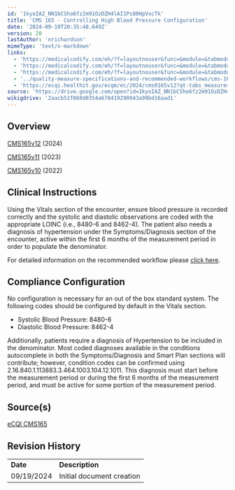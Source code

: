 ```yaml
---
id: '1kyoIAZ_NN1bCSho6fz2m91OzDZH4lAI1Ps80HpVxcTk'
title: 'CMS 165 - Controlling High Blood Pressure Configuration'
date: '2024-09-19T20:35:48.649Z'
version: 20
lastAuthor: 'nrichardson'
mimeType: 'text/x-markdown'
links:
  - 'https://medicalcodify.com/eh/?f=layoutnouser&func=&module=&tabmodule=&name=RXDBmain&searchterm=cms165&showresult=CMS165v12&showresulttype=Measure'
  - 'https://medicalcodify.com/eh/?f=layoutnouser&func=&module=&tabmodule=&name=RXDBmain&searchterm=cms165&showresult=CMS165v11&showresulttype=Measure'
  - 'https://medicalcodify.com/eh/?f=layoutnouser&func=&module=&tabmodule=&name=RXDBmain&searchterm=cms2&showresult=CMS165v10&showresulttype=Measure'
  - '../quality-measure-specifications-and-recommended-workflows/cms-165-controlling-high-blood-pressure.md'
  - 'https://ecqi.healthit.gov/ecqm/ec/2024/cms0165v12?qt-tabs_measure=measure-information'
source: 'https://drive.google.com/open?id=1kyoIAZ_NN1bCSho6fz2m91OzDZH4lAI1Ps80HpVxcTk'
wikigdrive: '2aacb51f060d0354a678419290943a99bd16aad1'
---
```

## Overview

[CMS165v12](https://medicalcodify.com/eh/?f=layoutnouser&func=&module=&tabmodule=&name=RXDBmain&searchterm=cms165&showresult=CMS165v12&showresulttype=Measure) (2024)

[CMS165v11](https://medicalcodify.com/eh/?f=layoutnouser&func=&module=&tabmodule=&name=RXDBmain&searchterm=cms165&showresult=CMS165v11&showresulttype=Measure) (2023)

[CMS165v10](https://medicalcodify.com/eh/?f=layoutnouser&func=&module=&tabmodule=&name=RXDBmain&searchterm=cms2&showresult=CMS165v10&showresulttype=Measure) (2022)

## Clinical Instructions

Using the Vitals section of the encounter, ensure blood pressure is recorded correctly and the systolic and diastolic observations are coded with the appropriate LOINC (i.e., 8480-6 and 8462-4). The patient also needs a diagnosis of hypertension under the Symptoms/Diagnosis section of the encounter, active within the first 6 months of the measurement period in order to populate the denominator.

For detailed information on the recommended workflow please [click here](../quality-measure-specifications-and-recommended-workflows/cms-165-controlling-high-blood-pressure.md).

## Compliance Configuration

No configuration is necessary for an out of the box standard system.  The following codes should be configured by default in the Vitals section.

* Systolic Blood Pressure: 8480-6
* Diastolic Blood Pressure: 8462-4

Additionally, patients require a diagnosis of Hypertension to be included in the denominator.  Most coded diagnoses available in the conditions autocomplete in both the Symptoms/Diagnosis and Smart Plan sections will contribute; however, condition codes can be confirmed using 2.16.840.1.113883.3.464.1003.104.12.1011.  This diagnosis must start before the measurement period or during the first 6 months of the measurement period, and must be active for some portion of the measurement period.

## Source(s)

[eCQI CMS165](https://ecqi.healthit.gov/ecqm/ec/2024/cms0165v12?qt-tabs_measure=measure-information)

## Revision History

<table>
<tr>
<td><strong>Date</strong></td>
<td><strong>Description</strong></td>
</tr>
<tr>
<td>09/19/2024</td>
<td>Initial document creation</td>
</tr>
</table>
